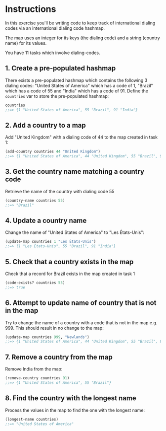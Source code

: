 # Instructions

In this exercise you'll be writing code to keep track of international dialing codes via an international dialing code hashmap.

The map uses an integer for its keys (the dialing code) and a string (country name) for its values.

You have 11 tasks which involve dialing-codes.

## 1. Create a pre-populated hashmap

There exists a pre-populated hashmap which contains the following 3 dialing codes: "United States of America" which has a code of 1, "Brazil" which has a code of 55 and "India" which has a code of 91. Define the `countries` var to store the pre-populated hashmap:

```clojure
countries
;;=> {1 "United States of America", 55 "Brazil", 91 "India"}
```

## 2. Add a country to a map

Add "United Kingdom" with a dialing code of 44 to the map created in task 1:

```clojure
(add-country countries 44 "United Kingdom")
;;=> {1 "United States of America", 44 "United Kingdom", 55 "Brazil", 91 "India"}
```

## 3. Get the country name matching a country code

Retrieve the name of the country with dialing code 55

```clojure
(country-name countries 55)
;;=> "Brazil"
```

## 4. Update a country name

Change the name of "United States of America" to "Les États-Unis":

```clojure
(update-map countries 1 "Les États-Unis")
;;=> {1 "Les États-Unis", 55 "Brazil", 91 "India"}
```

## 5. Check that a country exists in the map

Check that a record for Brazil exists in the map created in task 1

```clojure
(code-exists? countries 55)
;;=> true
```

## 6. Attempt to update name of country that is not in the map

Try to change the name of a country with a code that is not in the map e.g. 999. This should result in no change to the map:

```clojure
(update-map countries 999, "Newlands")
;;=> {1 "United States of America", 44 "United Kingdom", 55 "Brazil", 91 "India"}
```

## 7. Remove a country from the map

Remove India from the map:

```clojure
(remove-country countries 91)
;;=> {1 "United States of America", 55 "Brazil"}
```

## 8. Find the country with the longest name

Process the values in the map to find the one with the longest name:

```clojure
(longest-name countries)
;;=> "United States of America"
```
